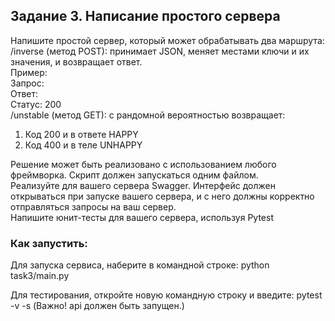 ## Задание 3. Написание простого сервера<br />
Напишите простой сервер, который может обрабатывать два маршрута:<br />
/inverse (метод POST): принимает JSON, меняет местами ключи и их значения, и возвращает ответ.<br />
Пример:<br />
Запрос:<br />
Ответ:<br />
Статус: 200<br />
/unstable (метод GET): с рандомной вероятностью возвращает:<br />
1. Код 200 и в ответе HAPPY<br />
2. Код 400 и в теле UNHAPPY<br />

Решение может быть реализовано с использованием любого фреймворка. Скрипт должен запускаться одним файлом.<br />
Реализуйте для вашего сервера Swagger. Интерфейс должен открываться при запуске вашего сервера, и с него должны корректно 
отправляться запросы на ваш сервер.<br />
Напишите юнит-тесты для вашего сервера, используя Pytest<br />


### Как запустить:

Для запуска сервиса, наберите в командной строке: python task3/main.py

Для тестирования, откройте новую командную строку и введите: pytest -v -s (Важно! api должен быть запущен.)
